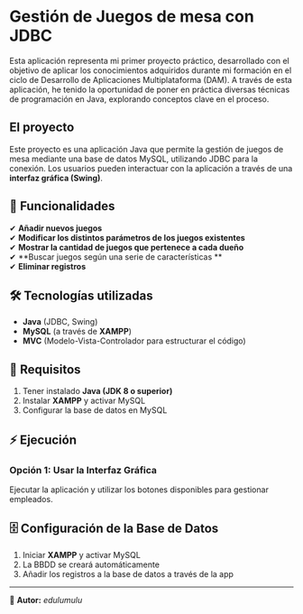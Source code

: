 # Gestión de Juegos de mesa con JDBC

Esta aplicación representa mi primer proyecto práctico, desarrollado con el objetivo de aplicar los conocimientos adquiridos durante mi formación en el ciclo de Desarrollo de Aplicaciones Multiplataforma (DAM). A través de esta aplicación, he tenido la oportunidad de poner en práctica diversas técnicas de programación en Java, explorando conceptos clave en el proceso.

## El proyecto

Este proyecto es una aplicación Java que permite la gestión de juegos de mesa mediante una base de datos MySQL, utilizando JDBC para la conexión. Los usuarios pueden interactuar con la aplicación a través de una **interfaz gráfica (Swing)**.

## 🚀 Funcionalidades

✔ **Añadir nuevos juegos**  
✔ **Modificar los distintos parámetros de los juegos existentes**  
✔ **Mostrar la cantidad de juegos que pertenece a cada dueño**  
✔ **Buscar juegos según una serie de características **  
✔ **Eliminar registros**  

## 🛠️ Tecnologías utilizadas

- **Java** (JDBC, Swing)  
- **MySQL** (a través de **XAMPP**)  
- **MVC** (Modelo-Vista-Controlador para estructurar el código)  

## 📌 Requisitos

1. Tener instalado **Java (JDK 8 o superior)**  
2. Instalar **XAMPP** y activar MySQL  
3. Configurar la base de datos en MySQL  

## ⚡ Ejecución

### Opción 1: Usar la Interfaz Gráfica  
Ejecutar la aplicación y utilizar los botones disponibles para gestionar empleados.  


## 🗄️ Configuración de la Base de Datos

1. Iniciar **XAMPP** y activar MySQL  
2. La BBDD se creará automáticamente  
3. Añadir los registros a la base de datos a través de la app

---

📌 **Autor:** *edulumulu*  
